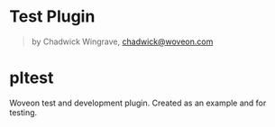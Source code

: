 # Test Plugin
>   by Chadwick Wingrave, chadwick@woveon.com

# pltest
Woveon test and development plugin. Created as an example and for testing.
